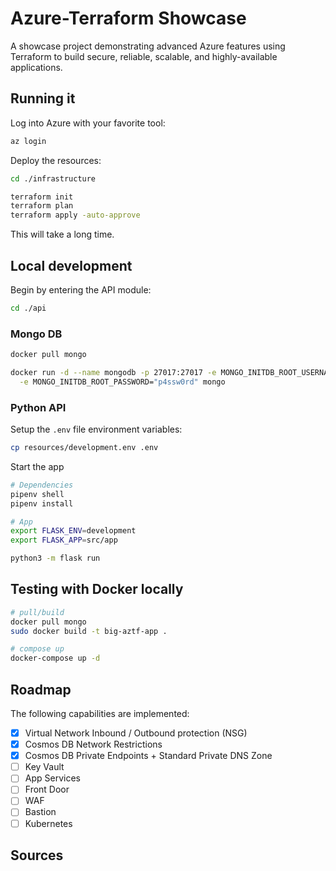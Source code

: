# Azure-Terraform Showcase

A showcase project demonstrating advanced Azure features using Terraform to build secure, reliable, scalable, and highly-available applications.

## Running it

Log into Azure with your favorite tool:

```sh
az login
```

Deploy the resources:

```sh
cd ./infrastructure

terraform init
terraform plan
terraform apply -auto-approve
```

This will take a long time.

## Local development

Begin by entering the API module:

```sh
cd ./api
```

### Mongo DB

```bash
docker pull mongo

docker run -d --name mongodb -p 27017:27017 -e MONGO_INITDB_ROOT_USERNAME="app" \
  -e MONGO_INITDB_ROOT_PASSWORD="p4ssw0rd" mongo
```

### Python API

Setup the `.env` file environment variables:

```bash
cp resources/development.env .env
```

Start the app

```bash
# Dependencies
pipenv shell
pipenv install

# App
export FLASK_ENV=development
export FLASK_APP=src/app

python3 -m flask run
```


## Testing with Docker locally

```bash
# pull/build
docker pull mongo
sudo docker build -t big-aztf-app .

# compose up
docker-compose up -d
```


## Roadmap


The following capabilities are implemented:

- [x] Virtual Network Inbound / Outbound protection (NSG)
- [x] Cosmos DB Network Restrictions
- [x] Cosmos DB Private Endpoints + Standard Private DNS Zone
- [ ] Key Vault
- [ ] App Services
- [ ] Front Door
- [ ] WAF
- [ ] Bastion
- [ ] Kubernetes

## Sources

```

```